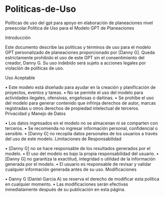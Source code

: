 # Politicas-de-Uso
Políticas de uso del gpt para apoyo en elaboración de planeaciones nivel preescolar.Política de Uso para el Modelo GPT de Planeaciones

Introducción

Este documento describe las políticas y términos de uso para el modelo GPT personalizado de planeaciones proporcionado por [Danny G]. Queda estrictamente prohibido el uso de este GPT sin el consentimiento del creador, Danny G. Su uso indebido será sujeto a acciones legales por violación de políticas de uso.

Uso Aceptable

•	Este modelo está diseñado para ayudar en la creación y planificación de proyectos, eventos y tareas.
•	No se permite el uso del modelo para actividades ilegales, ofensivas, engañosas o dañinas.
•	Se prohíbe el uso del modelo para generar contenido que infrinja derechos de autor, marcas registradas u otros derechos de propiedad intelectual de terceros.
Privacidad y Manejo de Datos

•	Los datos ingresados en el modelo no se almacenan ni se comparten con terceros.
•	Se recomienda no ingresar información personal, confidencial o sensible.
•	[Danny G] no recopila datos personales de los usuarios a través del uso de este modelo.
Limitaciones de Responsabilidad

•	[Danny G] no se hace responsable de los resultados generados por el modelo.
•	El uso del modelo es bajo la propia responsabilidad del usuario.
•	[Danny G] no garantiza la exactitud, integridad o utilidad de la información generada por el modelo.
•	El usuario es responsable de revisar y validar cualquier información generada antes de su uso.
Modificaciones

•	Danny G (Daniel Garcia A) se reserva el derecho de modificar esta política en cualquier momento.
•	Las modificaciones serán efectivas inmediatamente después de su publicación en esta página.
